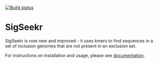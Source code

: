 [![Build status](https://travis-ci.org/OLC-Bioinformatics/SigSeekr.svg?branch=master)](https://travis-ci.org/OLC-Bioinformatics/SigSeekr)


# SigSeekr

SigSeekr is now new and improved - it uses kmers to find sequences in a set of inclusion genomes that are not present in an exclusion set.

For instructions on installation and usage, please see [documentation](http://OLC-Bioinformatics.github.io/SigSeekr).

